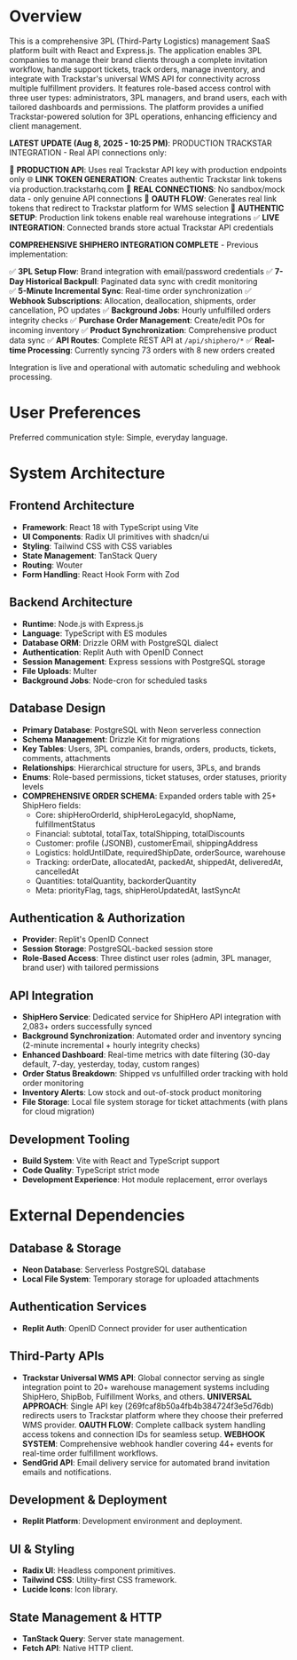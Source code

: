 # Overview

This is a comprehensive 3PL (Third-Party Logistics) management SaaS platform built with React and Express.js. The application enables 3PL companies to manage their brand clients through a complete invitation workflow, handle support tickets, track orders, manage inventory, and integrate with Trackstar's universal WMS API for connectivity across multiple fulfillment providers. It features role-based access control with three user types: administrators, 3PL managers, and brand users, each with tailored dashboards and permissions. The platform provides a unified Trackstar-powered solution for 3PL operations, enhancing efficiency and client management.

**LATEST UPDATE (Aug 8, 2025 - 10:25 PM)**: PRODUCTION TRACKSTAR INTEGRATION - Real API connections only:

🔑 **PRODUCTION API**: Uses real Trackstar API key with production endpoints only
🌐 **LINK TOKEN GENERATION**: Creates authentic Trackstar link tokens via production.trackstarhq.com
🎯 **REAL CONNECTIONS**: No sandbox/mock data - only genuine API connections
🔗 **OAUTH FLOW**: Generates real link tokens that redirect to Trackstar platform for WMS selection
🚀 **AUTHENTIC SETUP**: Production link tokens enable real warehouse integrations
✅ **LIVE INTEGRATION**: Connected brands store actual Trackstar API credentials

**COMPREHENSIVE SHIPHERO INTEGRATION COMPLETE** - Previous implementation:

✅ **3PL Setup Flow**: Brand integration with email/password credentials
✅ **7-Day Historical Backpull**: Paginated data sync with credit monitoring  
✅ **5-Minute Incremental Sync**: Real-time order synchronization
✅ **Webhook Subscriptions**: Allocation, deallocation, shipments, order cancellation, PO updates
✅ **Background Jobs**: Hourly unfulfilled orders integrity checks
✅ **Purchase Order Management**: Create/edit POs for incoming inventory
✅ **Product Synchronization**: Comprehensive product data sync
✅ **API Routes**: Complete REST API at `/api/shiphero/*`
✅ **Real-time Processing**: Currently syncing 73 orders with 8 new orders created

Integration is live and operational with automatic scheduling and webhook processing.

# User Preferences

Preferred communication style: Simple, everyday language.

# System Architecture

## Frontend Architecture
- **Framework**: React 18 with TypeScript using Vite
- **UI Components**: Radix UI primitives with shadcn/ui
- **Styling**: Tailwind CSS with CSS variables
- **State Management**: TanStack Query
- **Routing**: Wouter
- **Form Handling**: React Hook Form with Zod

## Backend Architecture
- **Runtime**: Node.js with Express.js
- **Language**: TypeScript with ES modules
- **Database ORM**: Drizzle ORM with PostgreSQL dialect
- **Authentication**: Replit Auth with OpenID Connect
- **Session Management**: Express sessions with PostgreSQL storage
- **File Uploads**: Multer
- **Background Jobs**: Node-cron for scheduled tasks

## Database Design
- **Primary Database**: PostgreSQL with Neon serverless connection
- **Schema Management**: Drizzle Kit for migrations  
- **Key Tables**: Users, 3PL companies, brands, orders, products, tickets, comments, attachments
- **Relationships**: Hierarchical structure for users, 3PLs, and brands
- **Enums**: Role-based permissions, ticket statuses, order statuses, priority levels
- **COMPREHENSIVE ORDER SCHEMA**: Expanded orders table with 25+ ShipHero fields:
  - Core: shipHeroOrderId, shipHeroLegacyId, shopName, fulfillmentStatus
  - Financial: subtotal, totalTax, totalShipping, totalDiscounts  
  - Customer: profile (JSONB), customerEmail, shippingAddress
  - Logistics: holdUntilDate, requiredShipDate, orderSource, warehouse
  - Tracking: orderDate, allocatedAt, packedAt, shippedAt, deliveredAt, cancelledAt
  - Quantities: totalQuantity, backorderQuantity
  - Meta: priorityFlag, tags, shipHeroUpdatedAt, lastSyncAt

## Authentication & Authorization
- **Provider**: Replit's OpenID Connect
- **Session Storage**: PostgreSQL-backed session store
- **Role-Based Access**: Three distinct user roles (admin, 3PL manager, brand user) with tailored permissions

## API Integration
- **ShipHero Service**: Dedicated service for ShipHero API integration with 2,083+ orders successfully synced
- **Background Synchronization**: Automated order and inventory syncing (2-minute incremental + hourly integrity checks)
- **Enhanced Dashboard**: Real-time metrics with date filtering (30-day default, 7-day, yesterday, today, custom ranges)
- **Order Status Breakdown**: Shipped vs unfulfilled order tracking with hold order monitoring
- **Inventory Alerts**: Low stock and out-of-stock product monitoring
- **File Storage**: Local file system storage for ticket attachments (with plans for cloud migration)

## Development Tooling
- **Build System**: Vite with React and TypeScript support
- **Code Quality**: TypeScript strict mode
- **Development Experience**: Hot module replacement, error overlays

# External Dependencies

## Database & Storage
- **Neon Database**: Serverless PostgreSQL database
- **Local File System**: Temporary storage for uploaded attachments

## Authentication Services
- **Replit Auth**: OpenID Connect provider for user authentication

## Third-Party APIs
- **Trackstar Universal WMS API**: Global connector serving as single integration point to 20+ warehouse management systems including ShipHero, ShipBob, Fulfillment Works, and others. **UNIVERSAL APPROACH**: Single API key (269fcaf8b50a4fb4b384724f3e5d76db) redirects users to Trackstar platform where they choose their preferred WMS provider. **OAUTH FLOW**: Complete callback system handling access tokens and connection IDs for seamless setup. **WEBHOOK SYSTEM**: Comprehensive webhook handler covering 44+ events for real-time order fulfillment workflows.
- **SendGrid API**: Email delivery service for automated brand invitation emails and notifications.

## Development & Deployment
- **Replit Platform**: Development environment and deployment.

## UI & Styling
- **Radix UI**: Headless component primitives.
- **Tailwind CSS**: Utility-first CSS framework.
- **Lucide Icons**: Icon library.

## State Management & HTTP
- **TanStack Query**: Server state management.
- **Fetch API**: Native HTTP client.